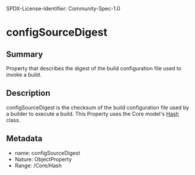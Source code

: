 SPDX-License-Identifier: Community-Spec-1.0

# configSourceDigest

## Summary

Property that describes the digest of the build configuration file used to invoke a build.

## Description

configSourceDigest is the checksum of the build configuration file used by a builder to execute a build. This Property uses the Core model's [Hash](../../Core/Classes/Hash.md) class.

## Metadata

- name: configSourceDigest
- Nature: ObjectProperty
- Range: /Core/Hash
